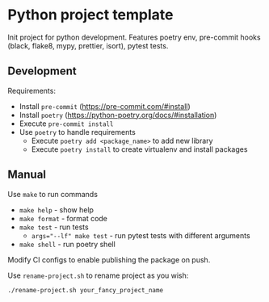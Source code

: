 # Python project template

Init project for python development. Features poetry env, pre-commit hooks (black,
flake8, mypy, prettier, isort), pytest tests.

## Development

Requirements:

- Install `pre-commit` (https://pre-commit.com/#install)
- Install `poetry` (https://python-poetry.org/docs/#installation)
- Execute `pre-commit install`
- Use `poetry` to handle requirements
  - Execute `poetry add <package_name>` to add new library
  - Execute `poetry install` to create virtualenv and install packages

## Manual

Use `make` to run commands

- `make help` - show help
- `make format` - format code
- `make test` - run tests
  - `args="--lf" make test` - run pytest tests with different arguments
- `make shell` - run poetry shell

Modify CI configs to enable publishing the package on push.

Use `rename-project.sh` to rename project as you wish:

```console
./rename-project.sh your_fancy_project_name
```
